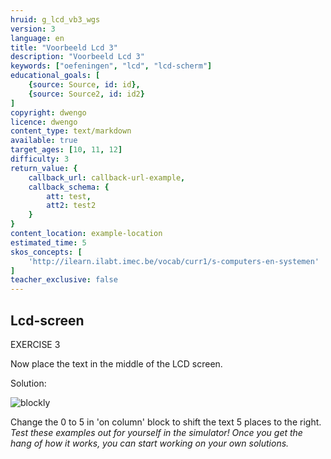 ```yaml
---
hruid: g_lcd_vb3_wgs
version: 3
language: en
title: "Voorbeeld Lcd 3"
description: "Voorbeeld Lcd 3"
keywords: ["oefeningen", "lcd", "lcd-scherm"]
educational_goals: [
    {source: Source, id: id}, 
    {source: Source2, id: id2}
]
copyright: dwengo
licence: dwengo
content_type: text/markdown
available: true
target_ages: [10, 11, 12]
difficulty: 3
return_value: {
    callback_url: callback-url-example,
    callback_schema: {
        att: test,
        att2: test2
    }
}
content_location: example-location
estimated_time: 5
skos_concepts: [
    'http://ilearn.ilabt.imec.be/vocab/curr1/s-computers-en-systemen'
]
teacher_exclusive: false
---
```

## Lcd-screen

EXERCISE 3

Now place the text in the middle of the LCD screen.

Solution:

![blockly](@learning-object/lcd_m3/en/3)

<div class="alert alert-box alert-success">
Change the 0 to 5 in 'on column' block to shift the text 5 places to the right.
</div>

<div class="alert alert-box alert-warning">
<em>Test these examples out for yourself in the simulator! Once you get the hang of how it works, you can start working on your own solutions.</em>
</div>